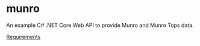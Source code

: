 # munro
An example C# .NET Core Web API to provide Munro and Munro Tops data.

[ Requirements ](instructions.pdf)
